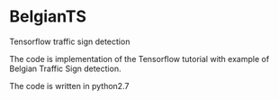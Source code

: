 # BelgianTS
Tensorflow traffic sign detection

The code is implementation of the Tensorflow tutorial with example of Belgian Traffic Sign detection.

The code is written in python2.7
